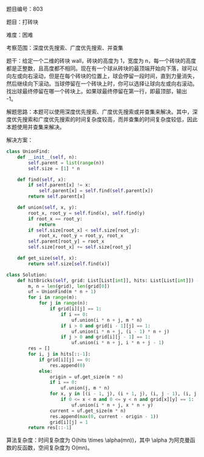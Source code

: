 题目编号：803

题目：打砖块

难度：困难

考察范围：深度优先搜索、广度优先搜索、并查集

题干：给定一个二维的砖块 wall，砖块的高度为 1，宽度为 n，每一个砖块的高度都是正整数，且高度都不相同。现在有一个球从砖块的最顶端开始向下落，球可以向左或向右滚动，但是在每个砖块的位置上，球会停留一段时间，直到力量消失，然后继续向下滚动。当球停留在一个砖块上时，你可以选择让球向左或向右滚动。找出球最终停留在哪一个砖块上。如果球最终停留在第一行，即最顶部，输出 -1。

解题思路：本题可以使用深度优先搜索、广度优先搜索或并查集来解决。其中，深度优先搜索和广度优先搜索的时间复杂度较高，而并查集的时间复杂度较低，因此本题使用并查集来解决。

解决方案：

```python
class UnionFind:
    def __init__(self, n):
        self.parent = list(range(n))
        self.size = [1] * n

    def find(self, x):
        if self.parent[x] != x:
            self.parent[x] = self.find(self.parent[x])
        return self.parent[x]

    def union(self, x, y):
        root_x, root_y = self.find(x), self.find(y)
        if root_x == root_y:
            return
        if self.size[root_x] < self.size[root_y]:
            root_x, root_y = root_y, root_x
        self.parent[root_y] = root_x
        self.size[root_x] += self.size[root_y]

    def get_size(self, x):
        return self.size[self.find(x)]

class Solution:
    def hitBricks(self, grid: List[List[int]], hits: List[List[int]]) -> List[int]:
        m, n = len(grid), len(grid[0])
        uf = UnionFind(m * n + 1)
        for i in range(m):
            for j in range(n):
                if grid[i][j] == 1:
                    if i == 0:
                        uf.union(i * n + j, m * n)
                    if i > 0 and grid[i - 1][j] == 1:
                        uf.union(i * n + j, (i - 1) * n + j)
                    if j > 0 and grid[i][j - 1] == 1:
                        uf.union(i * n + j, i * n + j - 1)
        res = []
        for i, j in hits[::-1]:
            if grid[i][j] == 0:
                res.append(0)
            else:
                origin = uf.get_size(m * n)
                if i == 0:
                    uf.union(j, m * n)
                for x, y in [(i - 1, j), (i + 1, j), (i, j - 1), (i, j + 1)]:
                    if 0 <= x < m and 0 <= y < n and grid[x][y] == 1:
                        uf.union(i * n + j, x * n + y)
                current = uf.get_size(m * n)
                res.append(max(0, current - origin - 1))
                grid[i][j] = 1
        return res[::-1]
```

算法复杂度：时间复杂度为 O(hits \times \alpha(mn))，其中 \alpha 为阿克曼函数的反函数，空间复杂度为 O(mn)。